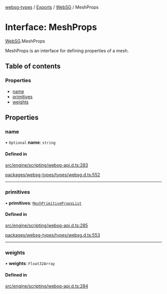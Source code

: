 [websg-types](../README.md) / [Exports](../modules.md) / [WebSG](../modules/WebSG.md) / MeshProps

# Interface: MeshProps

[WebSG](../modules/WebSG.md).MeshProps

MeshProps is an interface for defining properties of a mesh.

## Table of contents

### Properties

- [name](WebSG.MeshProps.md#name)
- [primitives](WebSG.MeshProps.md#primitives)
- [weights](WebSG.MeshProps.md#weights)

## Properties

### name

• `Optional` **name**: `string`

#### Defined in

[src/engine/scripting/websg-api.d.ts:283](https://github.com/matrix-org/thirdroom/blob/53b6168d/src/engine/scripting/websg-api.d.ts#L283)

[packages/websg-types/types/websg.d.ts:552](https://github.com/matrix-org/thirdroom/blob/53b6168d/packages/websg-types/types/websg.d.ts#L552)

___

### primitives

• **primitives**: [`MeshPrimitivePropsList`](WebSG.MeshPrimitivePropsList.md)

#### Defined in

[src/engine/scripting/websg-api.d.ts:285](https://github.com/matrix-org/thirdroom/blob/53b6168d/src/engine/scripting/websg-api.d.ts#L285)

[packages/websg-types/types/websg.d.ts:553](https://github.com/matrix-org/thirdroom/blob/53b6168d/packages/websg-types/types/websg.d.ts#L553)

___

### weights

• **weights**: `Float32Array`

#### Defined in

[src/engine/scripting/websg-api.d.ts:284](https://github.com/matrix-org/thirdroom/blob/53b6168d/src/engine/scripting/websg-api.d.ts#L284)
